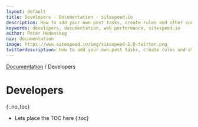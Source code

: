 ```yaml
---
layout: default
title: Developers - Documentation - sitespeed.io
description: How to add your own post tasks, create rules and other cool stuff.
keywords: developers, documentation, web performance, sitespeed.io
author: Peter Hedenskog
nav: documentation
image: https://www.sitespeed.io/img/sitespeed-2.0-twitter.png
twitterdescription: How to add your own post tasks, create rules and other cool stuff.
---
```

[Documentation](/documentation/sitespeed.io/) / Developers

# Developers
{:.no_toc}

* Lets place the TOC here
{:toc}

